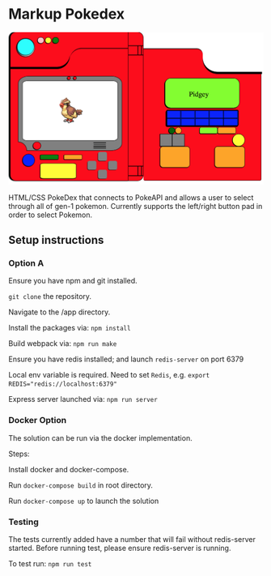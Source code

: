 <h1> Markup Pokedex </h1>


![Pokedex screenshot](pokemon-screenshot.png)

<span>
HTML/CSS PokeDex that connects to PokeAPI and allows a user to select through all of gen-1 pokemon.
Currently supports the left/right button pad in order to select Pokemon. 
</span>

<h2> Setup instructions </h2>

<h3> Option A </h3>

Ensure you have npm and git installed.

`git clone` the repository.

Navigate to the /app directory.

Install the packages via:
`npm install` 

Build webpack via:
`npm run make` 

Ensure you have redis installed; and launch `redis-server` on port 6379

Local env variable is required. Need to set `Redis`, e.g.  `export REDIS="redis://localhost:6379"`

Express server launched via:
`npm run server` 

<h3> Docker Option </h3>

The solution can be run via the docker implementation.

Steps: 

Install docker and docker-compose.

Run `docker-compose build` in root directory.

Run `docker-compose up` to launch the solution

<h3> Testing </h3>

The tests currently added have a number that will fail without redis-server started. Before running test, please ensure redis-server is running.

To test run: `npm run test`
